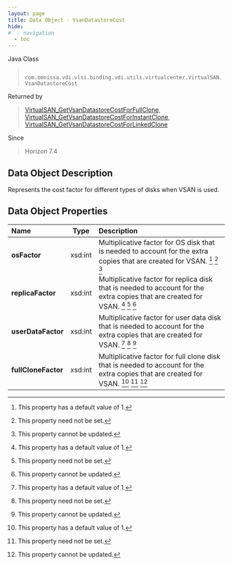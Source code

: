 ```yaml
---
layout: page
title: Data Object - VsanDatastoreCost
hide:
#  - navigation
  - toc
---
```






Java Class
> ` com.omnissa.vdi.vlsi.binding.vdi.utils.virtualcenter.VirtualSAN.VsanDatastoreCost`

Returned by
> [VirtualSAN_GetVsanDatastoreCostForFullClone](vdi.utils.virtualcenter.VirtualSAN.md#getVsanDatastoreCostForFullClone), [VirtualSAN_GetVsanDatastoreCostForInstantClone](vdi.utils.virtualcenter.VirtualSAN.md#getVsanDatastoreCostForInstantClone), [VirtualSAN_GetVsanDatastoreCostForLinkedClone](vdi.utils.virtualcenter.VirtualSAN.md#getVsanDatastoreCostForLinkedClone)

Since
> Horizon 7.4


## Data Object Description

Represents the cost factor for different types of disks when VSAN is used.

## Data Object Properties

 Name | Type | Description
:---|:---:|:---
**osFactor**|  xsd:int|  Multiplicative factor for OS disk that is needed to account for the extra copies that are created for VSAN. [^10] [^1] [^2]
**replicaFactor**|  xsd:int|  Multiplicative factor for replica disk that is needed to account for the extra copies that are created for VSAN. [^10] [^1] [^2]
**userDataFactor**|  xsd:int|  Multiplicative factor for user data disk that is needed to account for the extra copies that are created for VSAN. [^10] [^1] [^2]
**fullCloneFactor**|  xsd:int|  Multiplicative factor for full clone disk that is needed to account for the extra copies that are created for VSAN. [^10] [^1] [^2]


 


[^1]: This property need not be set.
[^2]: This property cannot be updated.
[^10]: This property has a default value of 1.